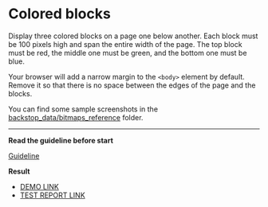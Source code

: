 # Colored blocks

Display three colored blocks on a page one below another. Each block
must be 100 pixels high and span the entire width of the page.
The top block must be red, the middle one must be green, and the bottom one
must be blue.

Your browser will add a narrow margin to the `<body>` element by default. Remove
it so that there is no space between the edges of the page and the blocks.

You can find some sample screenshots in the [backstop_data/bitmaps_reference](backstop_data/bitmaps_reference) folder.

---
**Read the guideline before start**

[Guideline](https://mate-academy.github.io/layout_task-guideline/)

**Result**

- [DEMO LINK](https://giruta.github.io/layout_colored-blocks/) <br>
- [TEST REPORT LINK](https://giruta.github.io/layout_colored-blocks/report/html_report/)
